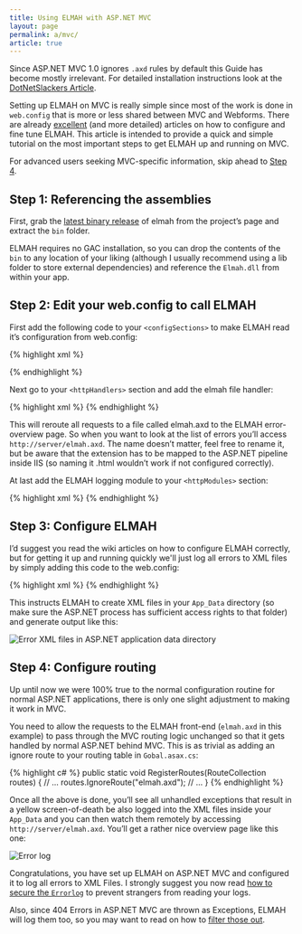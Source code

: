 ```yaml
---
title: Using ELMAH with ASP.NET MVC
layout: page
permalink: a/mvc/
article: true
---
```


<div class="note info">
  <p>
    Since ASP.NET MVC 1.0 ignores <code>.axd</code> rules by default this Guide has become mostly irrelevant. For detailed installation instructions look at the <a href="http://dotnetslackers.com/articles/aspnet/ErrorLoggingModulesAndHandlers.aspx">DotNetSlackers Article</a>.
  </p>
</div>

Setting up ELMAH on MVC is really simple since most of the work is done in `web.config` that is more or less shared between MVC and Webforms. There are already [excellent](http://dotnetslackers.com/articles/aspnet/ErrorLoggingModulesAndHandlers.aspx) (and more detailed) articles on how to configure and fine tune ELMAH. This article is intended to provide a quick and simple tutorial on the most important steps to get ELMAH up and running on MVC.

For advanced users seeking MVC-specific information, skip ahead to [Step 4](#step-4-configure-routing).

## Step 1: Referencing the assemblies

First, grab the [latest binary release](/downloads/) of elmah from the project’s page and extract the `bin` folder.

ELMAH requires no GAC installation, so you can drop the contents of the `bin` to any location of your liking (although I usually recommend using a lib folder to store external dependencies) and reference the `Elmah.dll` from within your app.

## Step 2: Edit your web.config to call ELMAH

First add the following code to your `<configSections>` to make ELMAH read it’s configuration from web.config:

{% highlight xml %}
<sectionGroup name="elmah">
  <section name="security" requirePermission="false" type="Elmah.SecuritySectionHandler, Elmah" />
  <section name="errorLog" requirePermission="false" type="Elmah.ErrorLogSectionHandler, Elmah" />
  <section name="errorMail" requirePermission="false" type="Elmah.ErrorMailSectionHandler, Elmah" />
  <section name="errorFilter" requirePermission="false" type="Elmah.ErrorFilterSectionHandler, Elmah" />
</sectionGroup>
{% endhighlight %}

Next go to your `<httpHandlers>` section and add the elmah file handler:

{% highlight xml %}
<add verb="POST,GET,HEAD" path="elmah.axd" type="Elmah.ErrorLogPageFactory, Elmah" />
{% endhighlight %}

This will reroute all requests to a file called elmah.axd to the ELMAH error-overview page. So when you want to look at the list of errors you’ll access `http://server/elmah.axd`. The name doesn’t matter, feel free to rename it, but be aware that the extension has to be mapped to the ASP.NET pipeline inside IIS (so naming it .html wouldn’t work if not configured correctly).

At last add the ELMAH logging module to your `<httpModules>` section:

{% highlight xml %}
<add name="ErrorLog" type="Elmah.ErrorLogModule, Elmah"/>
{% endhighlight %}

## Step 3: Configure ELMAH

I’d suggest you read the wiki articles on how to configure ELMAH correctly, but for getting it up and running quickly we'll just log all errors to XML files by simply adding this code to the web.config:

{% highlight xml %}
<elmah>
  <errorLog type="Elmah.XmlFileErrorLog, Elmah" logPath="~/App_Data" />
</elmah>
{% endhighlight %}

This instructs ELMAH to create XML files in your `App_Data` directory (so make sure the ASP.NET process has sufficient access rights to that folder) and generate output like this:

![Error XML files in ASP.NET application data directory](http://www.tigraine.at/wp-content/uploads/2009/04/image1.png)

## Step 4: Configure routing

Up until now we were 100% true to the normal configuration routine for normal ASP.NET applications, there is only one slight adjustment to making it work in MVC.

You need to allow the requests to the ELMAH front-end (`elmah.axd` in this example) to pass through the MVC routing logic unchanged so that it gets handled by normal ASP.NET behind MVC. This is as trivial as adding an ignore route to your routing table in `Gobal.asax.cs`:

{% highlight c# %}
public static void RegisterRoutes(RouteCollection routes)
{
    // ...
    routes.IgnoreRoute("elmah.axd");
    // ...
}
{% endhighlight %}

Once all the above is done, you’ll see all unhandled exceptions that result in a yellow screen-of-death be also logged into the XML files inside your `App_Data` and you can then watch them remotely by accessing `http://server/elmah.axd`. You’ll get a rather nice overview page like this one:

![Error log](http://www.tigraine.at/wp-content/uploads/2009/04/image2.png)

Congratulations, you have set up ELMAH on ASP.NET MVC and configured it to log all errors to XML Files.
I strongly suggest you now read [how to secure the `Errorlog`](/a/securing-error-log-pages) to prevent strangers from reading your logs.

Also, since 404 Errors in ASP.NET MVC are thrown as Exceptions, ELMAH will log them too, so you may want to read on how to [filter those out](/a/error-filtering/).